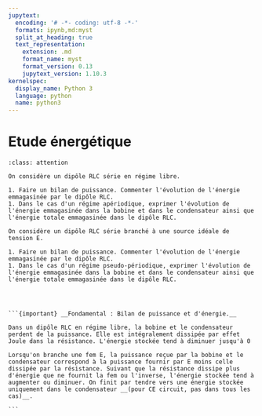 ```yaml
---
jupytext:
  encoding: '# -*- coding: utf-8 -*-'
  formats: ipynb,md:myst
  split_at_heading: true
  text_representation:
    extension: .md
    format_name: myst
    format_version: 0.13
    jupytext_version: 1.10.3
kernelspec:
  display_name: Python 3
  language: python
  name: python3
---
```

# Etude énergétique

````{admonition} Exercice 
:class: attention

On considère un dipôle RLC série en régime libre.

1. Faire un bilan de puissance. Commenter l'évolution de l'énergie emmagasinée par le dipôle RLC.
1. Dans le cas d'un régime apériodique, exprimer l'évolution de l'énergie emmagasinée dans la bobine et dans le condensateur ainsi que l'énergie totale emmagasinée dans le dipôle RLC.

On considère un dipôle RLC série branché à une source idéale de tension E.

1. Faire un bilan de puissance. Commenter l'évolution de l'énergie emmagasinée par le dipôle RLC.
1. Dans le cas d'un régime pseudo-périodique, exprimer l'évolution de l'énergie emmagasinée dans la bobine et dans le condensateur ainsi que l'énergie totale emmagasinée dans le dipôle RLC.
````

````{dropdown} Correction

 

```{important} __Fondamental : Bilan de puissance et d'énergie.__

Dans un dipôle RLC en régime libre, la bobine et le condensateur perdent de la puissance. Elle est intégralement dissipée par effet Joule dans la résistance. L'énergie stockée tend à diminuer jusqu'à 0

Lorsqu'on branche une fem E, la puissance reçue par la bobine et le condensateur correspond à la puissance fournir par E moins celle dissipée par la résistance. Suivant que la résistance dissipe plus d'énergie que ne fournit la fem ou l'inverse, l'énergie stockée tend à augmenter ou diminuer. On finit par tendre vers une énergie stockée uniquement dans le condensateur __(pour CE circuit, pas dans tous les cas)__.

```

````

